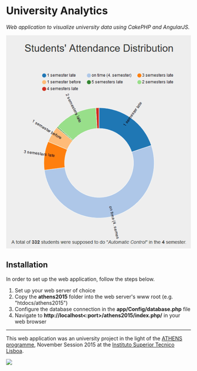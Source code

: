 # University Analytics

*Web application to visualize university data using CakePHP and AngularJS.*

![](app/webroot/img/screencapture.gif)

## Installation

In order to set up the web application, follow the steps below.

1. Set up your web server of choice
2. Copy the **athens2015** folder into the web server's www root (e.g. "htdocs/athens2015")
3. Configure the database connection in the **app/Config/database.php** file
4. Navigate to **http://localhost<:port>/athens2015/index.php/** in your web browser

***

This web application was an university project in the light of the [ATHENS programme](http://www.athensprogramme.com/), November Session 2015 at the [Instituto Superior Tecnico Lisboa](http://ai.tecnico.ulisboa.pt/en/programas-de-estudo/athens-in-cursos-de-curta-duracao/athens-in/).

![](https://static.tecnico.ulisboa.pt/img/logo/tecnico.svg)
